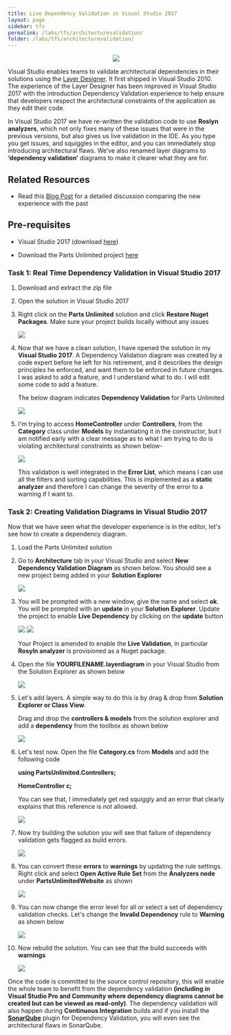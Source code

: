 ```yaml
---
title: Live Dependency Validation in Visual Studio 2017
layout: page    
sidebar: tfs
permalink: /labs/tfs/architecturevalidation/
folder: /labs/tfs/architecturevalidation/
---
```


<p align="center">
<img src="images/1.png">
</p>

Visual Studio enables teams to validate architectural dependencies in their solutions using the [Layer Designer](https://msdn.microsoft.com/en-us/library/dd465141.aspx). 
It first shipped in Visual Studio 2010. The experience of the Layer Designer has been improved in Visual Studio 2017 with the introduction Dependency Validation experience to help ensure that developers respect the architectural constraints of the application as they edit their code.



In Visual Studio 2017 we have re-written the validation code to use **Roslyn analyzers**, which not only fixes many of these issues that were in the previous versions, but also gives us live validation in the IDE. As you type you get issues, and squiggles in the editor, and you can immediately stop introducing architectural flaws.
We’ve also renamed layer diagrams to **‘dependency validation’** diagrams to make it clearer what they are for.

## Related Resources

- Read this [Blog Post](https://blogs.msdn.microsoft.com/visualstudioalm/2016/11/30/live-dependency-validation-in-visual-studio-2017/) for a detailed discussion comparing the new experience with the past



## Pre-requisites

- Visual Studio 2017 (download [here](https://www.visualstudio.com/vs/visual-studio-2017-rc/))

- Download the Parts Unlimited project [here](https://github.com/Microsoft/PartsUnlimited/tree/aspnet45)


### Task 1: Real Time Dependency Validation in Visual Studio 2017

1. Download and extract the zip file

2. Open the solution in Visual Studio 2017

3. Right click on the **Parts Unlimited** solution and click **Restore Nuget Packages**. Make sure your project builds locally without any issues

   <img src="images/01.png">

4. Now that we have a clean solution, I have opened the solution in my **Visual Studio 2017**. A Dependency Validation diagram was created by a code expert before he left for his retirement, and it describes the design principles he enforced, and want them to be  enforced in future changes. I was      asked to add a feature, and I understand what to do. I will edit some code to add a feature.

   The below diagram indicates **Dependency Validation** for Parts Unlimited 

   <img src="images/02.png">


5. I'm trying to access **HomeController** under **Controllers**, from the **Category** class under **Models** by instantiating it in the constructor, but I am notified early with a clear message as to what I am trying to do is violating architectural constraints as shown below-

   <img src="images/03.png">
 
 
   This validation is well integrated in the **Error List**, which means I can use all the filters and sorting capabilities. This is implemented as a **static analyzer** and therefore I can change the severity of the error to a warning if I want to.
 
  
### Task 2: Creating Validation Diagrams in Visual Studio 2017

Now that we have seen what the developer experience is in the editor, let's see how to create a dependency diagram.

1. Load the Parts Unlimited solution

2. Go to **Architecture** tab in your Visual Studio and select **New Dependency Validation Diagram** as shown below. You should see a new project being added in your **Solution Explorer**

   <img src="images/image13.png">
 
3. You will be prompted with a new window, give the name and select **ok**. You will be prompted with an **update** in your **Solution Explorer**. Update the project to enable **Live Dependency** by clicking on the **update** button

   <img src="images/image14.png">
 
   <img src="images/image15.png">

   Your Project is amended to enable the **Live Validation**, in particular **Rosyln analyzer** is provisioned as a Nuget package.
 
4. Open the file **YOURFILENAME.layerdiagram** in your Visual Studio from the Solution Explorer as shown below
 
   <img src="images/image16.png">

5. Let's add layers. A simple way to do this is by drag & drop from **Solution Explorer or Class View**.

   Drag and drop the **controllers & models** from the solution explorer and add a **dependency** from the toolbox as shown below 

   <img src="images/image17.png">
 
6. Let's test now. Open the file **Category.cs** from **Models** and add the following code

   **using PartsUnlimited.Controllers;**
  
   **HomeController c;**
   
   You can see that, I immediately get red squiggly and an error that clearly explains that this reference is not allowed.
   
   <img src="images/image18.png">


7. Now try building the solution you will see that failure of dependency validation gets flagged as build errors.

   <img src="images/image19.png">
 
 
8. You can convert these **errors** to **warnings** by updating the rule settings. Right click and select **Open Active Rule Set** from the **Analyzers node** under **PartsUnlimitedWebsite** as shown

   <img src="images/image20.png">
 
9. You can now change the error level for all or select a set of dependency validation checks. Let's change the **Invalid Dependency** rule to **Warning** as shown below

   <img src="images/image21.png">
 
10. Now rebuild the solution. You can see that the build succeeds with **warnings**

    <img src="images/image22.png">

Once the code is committed to the source control repository, this will enable the whole team to benefit from the dependency validation **(including in Visual Studio Pro and Community where dependency diagrams cannot be created but can be viewed as read-only)**. The dependency validation will also happen during **Continuous Integration** builds and if you install the **[SonarQube](https://marketplace.visualstudio.com/items?itemName=SonarSource.sonarqube)** plugin for Dependency Validation, you will even see the architectural flaws in SonarQube.
